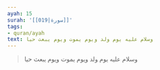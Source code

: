 ```yaml
---
ayah: 15
surah: '[[019|سورة]]'
tags:
- quran/ayah
text: وسلام عليه يوم ولد ويوم يموت ويوم يبعث حيا
---
```

> وسلام عليه يوم ولد ويوم يموت ويوم يبعث حيا
